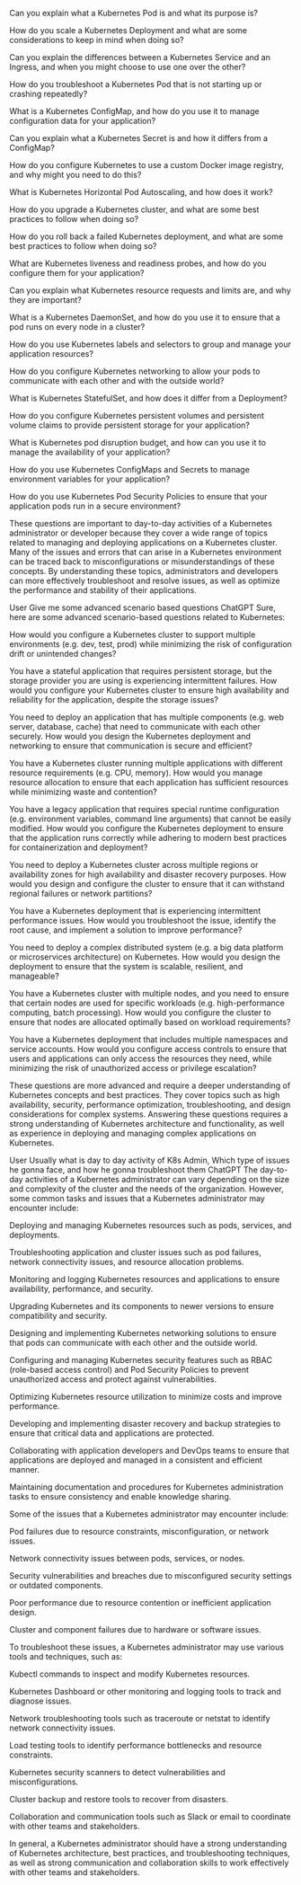 Can you explain what a Kubernetes Pod is and what its purpose is?

How do you scale a Kubernetes Deployment and what are some considerations to keep in mind when doing so?

Can you explain the differences between a Kubernetes Service and an Ingress, and when you might choose to use one over the other?

How do you troubleshoot a Kubernetes Pod that is not starting up or crashing repeatedly?

What is a Kubernetes ConfigMap, and how do you use it to manage configuration data for your application?

Can you explain what a Kubernetes Secret is and how it differs from a ConfigMap?

How do you configure Kubernetes to use a custom Docker image registry, and why might you need to do this?

What is Kubernetes Horizontal Pod Autoscaling, and how does it work?

How do you upgrade a Kubernetes cluster, and what are some best practices to follow when doing so?

How do you roll back a failed Kubernetes deployment, and what are some best practices to follow when doing so?

What are Kubernetes liveness and readiness probes, and how do you configure them for your application?

Can you explain what Kubernetes resource requests and limits are, and why they are important?

What is a Kubernetes DaemonSet, and how do you use it to ensure that a pod runs on every node in a cluster?

How do you use Kubernetes labels and selectors to group and manage your application resources?

How do you configure Kubernetes networking to allow your pods to communicate with each other and with the outside world?

What is Kubernetes StatefulSet, and how does it differ from a Deployment?

How do you configure Kubernetes persistent volumes and persistent volume claims to provide persistent storage for your application?

What is Kubernetes pod disruption budget, and how can you use it to manage the availability of your application?

How do you use Kubernetes ConfigMaps and Secrets to manage environment variables for your application?

How do you use Kubernetes Pod Security Policies to ensure that your application pods run in a secure environment?

These questions are important to day-to-day activities of a Kubernetes administrator or developer because they cover a wide range of topics related to managing and deploying applications on a Kubernetes cluster. Many of the issues and errors that can arise in a Kubernetes environment can be traced back to misconfigurations or misunderstandings of these concepts. By understanding these topics, administrators and developers can more effectively troubleshoot and resolve issues, as well as optimize the performance and stability of their applications.





User
Give me some advanced scenario based questions
ChatGPT
Sure, here are some advanced scenario-based questions related to Kubernetes:

How would you configure a Kubernetes cluster to support multiple environments (e.g. dev, test, prod) while minimizing the risk of configuration drift or unintended changes?

You have a stateful application that requires persistent storage, but the storage provider you are using is experiencing intermittent failures. How would you configure your Kubernetes cluster to ensure high availability and reliability for the application, despite the storage issues?

You need to deploy an application that has multiple components (e.g. web server, database, cache) that need to communicate with each other securely. How would you design the Kubernetes deployment and networking to ensure that communication is secure and efficient?

You have a Kubernetes cluster running multiple applications with different resource requirements (e.g. CPU, memory). How would you manage resource allocation to ensure that each application has sufficient resources while minimizing waste and contention?

You have a legacy application that requires special runtime configuration (e.g. environment variables, command line arguments) that cannot be easily modified. How would you configure the Kubernetes deployment to ensure that the application runs correctly while adhering to modern best practices for containerization and deployment?

You need to deploy a Kubernetes cluster across multiple regions or availability zones for high availability and disaster recovery purposes. How would you design and configure the cluster to ensure that it can withstand regional failures or network partitions?

You have a Kubernetes deployment that is experiencing intermittent performance issues. How would you troubleshoot the issue, identify the root cause, and implement a solution to improve performance?

You need to deploy a complex distributed system (e.g. a big data platform or microservices architecture) on Kubernetes. How would you design the deployment to ensure that the system is scalable, resilient, and manageable?

You have a Kubernetes cluster with multiple nodes, and you need to ensure that certain nodes are used for specific workloads (e.g. high-performance computing, batch processing). How would you configure the cluster to ensure that nodes are allocated optimally based on workload requirements?

You have a Kubernetes deployment that includes multiple namespaces and service accounts. How would you configure access controls to ensure that users and applications can only access the resources they need, while minimizing the risk of unauthorized access or privilege escalation?

These questions are more advanced and require a deeper understanding of Kubernetes concepts and best practices. They cover topics such as high availability, security, performance optimization, troubleshooting, and design considerations for complex systems. Answering these questions requires a strong understanding of Kubernetes architecture and functionality, as well as experience in deploying and managing complex applications on Kubernetes.





User
Usually what is day to day activity of K8s Admin, Which type of issues he gonna face, and how he gonna troubleshoot them 
ChatGPT
The day-to-day activities of a Kubernetes administrator can vary depending on the size and complexity of the cluster and the needs of the organization. However, some common tasks and issues that a Kubernetes administrator may encounter include:

Deploying and managing Kubernetes resources such as pods, services, and deployments.

Troubleshooting application and cluster issues such as pod failures, network connectivity issues, and resource allocation problems.

Monitoring and logging Kubernetes resources and applications to ensure availability, performance, and security.

Upgrading Kubernetes and its components to newer versions to ensure compatibility and security.

Designing and implementing Kubernetes networking solutions to ensure that pods can communicate with each other and the outside world.

Configuring and managing Kubernetes security features such as RBAC (role-based access control) and Pod Security Policies to prevent unauthorized access and protect against vulnerabilities.

Optimizing Kubernetes resource utilization to minimize costs and improve performance.

Developing and implementing disaster recovery and backup strategies to ensure that critical data and applications are protected.

Collaborating with application developers and DevOps teams to ensure that applications are deployed and managed in a consistent and efficient manner.

Maintaining documentation and procedures for Kubernetes administration tasks to ensure consistency and enable knowledge sharing.

Some of the issues that a Kubernetes administrator may encounter include:

Pod failures due to resource constraints, misconfiguration, or network issues.

Network connectivity issues between pods, services, or nodes.

Security vulnerabilities and breaches due to misconfigured security settings or outdated components.

Poor performance due to resource contention or inefficient application design.

Cluster and component failures due to hardware or software issues.

To troubleshoot these issues, a Kubernetes administrator may use various tools and techniques, such as:

Kubectl commands to inspect and modify Kubernetes resources.

Kubernetes Dashboard or other monitoring and logging tools to track and diagnose issues.

Network troubleshooting tools such as traceroute or netstat to identify network connectivity issues.

Load testing tools to identify performance bottlenecks and resource constraints.

Kubernetes security scanners to detect vulnerabilities and misconfigurations.

Cluster backup and restore tools to recover from disasters.

Collaboration and communication tools such as Slack or email to coordinate with other teams and stakeholders.

In general, a Kubernetes administrator should have a strong understanding of Kubernetes architecture, best practices, and troubleshooting techniques, as well as strong communication and collaboration skills to work effectively with other teams and stakeholders.